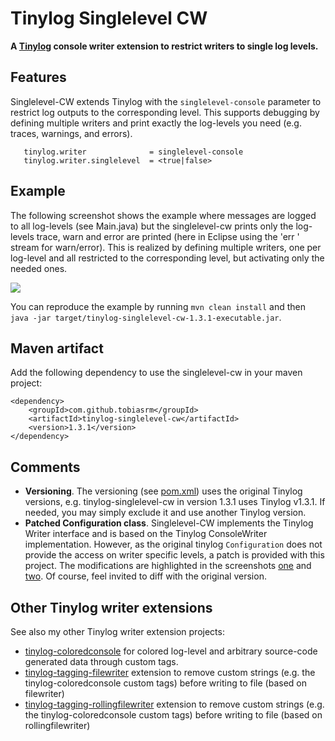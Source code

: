 # Tinylog Singlelevel CW
**A [Tinylog](http://www.tinylog.org) console writer extension to restrict writers to single log levels.**
 

## Features
Singlelevel-CW extends Tinylog with the `singlelevel-console` parameter to restrict log outputs to the corresponding level. This supports debugging by defining multiple writers and print exactly the log-levels you need (e.g. traces, warnings, and errors).


```   
   tinylog.writer              = singlelevel-console 
   tinylog.writer.singlelevel  = <true|false>
``` 

## Example
The following screenshot shows the example where messages are logged to all log-levels (see Main.java) but the singlelevel-cw prints only the log-levels trace, warn and error are printed (here in Eclipse using the 'err ' stream for warn/error). This is realized by defining multiple writers, one per log-level and all restricted to the corresponding level, but activating only the needed ones.
  
![](https://github.com/tobiasrm/tinylog-singlelevel-cw/blob/master/files/screenshot.png?raw=true)

You can reproduce the example by running `mvn clean install` and then `java -jar target/tinylog-singlelevel-cw-1.3.1-executable.jar`.
 
## Maven artifact
Add the following dependency to use the singlelevel-cw in your maven project:

```
<dependency>
	<groupId>com.github.tobiasrm</groupId>
	<artifactId>tinylog-singlelevel-cw</artifactId>
	<version>1.3.1</version>
</dependency>
```

## Comments
- **Versioning**. The versioning (see [pom.xml](https://github.com/tobiasrm/tinylog-singlelevel-cw/blob/master/pom.xml)) uses the original Tinylog versions, e.g. tinylog-singlelevel-cw in version 1.3.1 uses Tinylog v1.3.1. If needed, you may simply exclude it and use another Tinylog version.
- **Patched Configuration class**. Singlelevel-CW implements the Tinylog Writer interface and is based on the Tinylog ConsoleWriter implementation. 
However, as the original tinylog `Configuration` does not provide the access on writer specific levels, a patch is provided with this project. The modifications are highlighted in the screenshots [one](https://github.com/tobiasrm/tinylog-singlelevel-cw/blob/master/files/configuration_mod_1.png?raw=true) and [two](https://github.com/tobiasrm/tinylog-singlelevel-cw/blob/master/files/configuration_mod_2.png?raw=true). Of course, feel invited to diff with the original version. 

## Other Tinylog writer extensions
See also my other Tinylog writer extension projects:

-  [tinylog-coloredconsole](https://github.com/tobiasrm/tinylog-coloredconsole) for colored log-level and arbitrary source-code generated data through custom tags.
- [tinylog-tagging-filewriter](https://github.com/tobiasrm/tinylog-tagging-filewriter) extension to remove custom strings (e.g. the tinylog-coloredconsole custom tags) before writing to file (based on filewriter)
- [tinylog-tagging-rollingfilewriter](https://github.com/tobiasrm/tinylog-tagging-rollingfilewriter) extension to remove custom strings (e.g. the tinylog-coloredconsole custom tags) before writing to file (based on rollingfilewriter)

